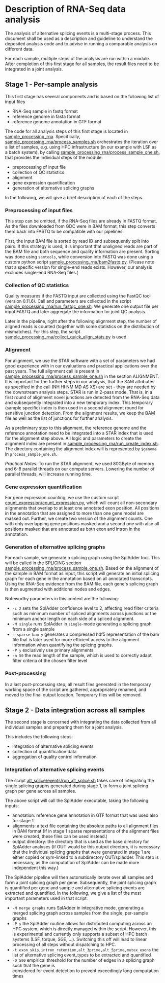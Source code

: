 # Description of RNA-Seq data analysis

The analysis of alternative splicing events is a multi-stage process. This document shall be used as
a description and guideline to understand the deposited analysis code and to advise in running a
comparable analysis on different data.

For each sample, multiple steps of the analysis are run within a module. After completion of
this first stage for all samples, the result files need to be integrated in a joint analysis. 

## Stage 1 - Per-sample analysis

This first stage has several components and is based on the following list of input files
* RNA-Seq sample in fastq format
* reference genome in fasta format
* reference genome annotation in GTF format

The code for all analysis steps of this first stage is located in
[sample_processing_rna](sample_processing_rna). Specifically,
[sample_processing_rna/process_samples.sh](sample_processing_rna/process_samples.sh) orchestrates
the iteration over a list of samples, e.g. using HPC infrastructure (in our example with LSF as a
batch system), by calling
[sample_processing_rna/process_sample_one.sh](sample_processing_rna/process_sample_one.sh), that
provides the individual steps of the module:
* preprocessing of input file
* collection of QC statistics
* alignment
* gene expression quantification
* generation of alternative splicing graphs

In the following, we will give a brief description of each of the steps.

### Preprocessing of input files

This step can be omitted, if the RNA-Seq files are already in FASTQ format. As the files downloaded
from GDC were in BAM format, this step converts them back into FASTQ to be compatible with our
pipelines. 

First, the input BAM file is sorted by read ID and subsequently split into pairs. If this strategy
is used, it is important that unaligned reads are part of the BAM file and both sequence and quality
information are present. Sorting was done using `samtools`, while conversion into FASTQ was done
using a custom python script
[sample_processing_rna/bam2fastq.py](sample_processing_rna/bam2fastq.py). (Please note that a
specific version for single-end reads exists. However, our analysis excludes single-end RNA-Seq
files.)

### Collection of QC statistics

Quality measures if the FASTQ input are collected using the FastQC tool (version 0.11.6). Call and
parameters are collected in the script
[sample_processing_rna/run_fastqc_one.sh](sample_processing_rna/run_fastqc_one.sh). We generate one
output file per input FASTQ and later aggregate the information for joint QC analysis.

Later in the pipeline, right after the following alignment step, the number of aligned reads is
counted (together with some statistics on the distribution of mismatches). For this step, the script
[sample_processing_rna/collect_quick_align_stats.py](sample_processing_rna/collect_quick_align_stats.py)
is used.

### Alignment

For alignment, we use the STAR software with a set of parameters we had good experience with in our
evaluations and practical applications over the past years. The full alignment call is present in
[sample_processing_rna/process_sample_one.sh](sample_processing_rna/process_sample_one.sh) in the
section ALIGNMENT. It is important for the further steps in our analysis, that the SAM attributes as
specified in the call (NH HI NM MD AS XS) are set - they are needed by the downstream analysis
steps. STAR is run in 2-pass mode. That is, in a first round of alignment novel junctions are
detected from the RNA-Seq data and subsequently integrated into a new temporary index. This
temporary (sample specific) index is then used in a second alignment round for sensitive junction
detection. From the alignment results, we keep the BAM file as well as the list of junctions for further
analysis.

As a preliminary step to this alignment, the reference genome and the reference annotation need 
to be integrated into a STAR index that is used for the alignment step above. All logic and
parameters to create the alignment index are present in
[sample_processing_rna/run_create_index.sh](sample_processing_rna/run_create_index.sh). The
directory containing the alignment index will is represented by `$genome` in
`process_sample_one.sh`.

*Practical Notes:* To run the STAR alignment, we used 80GByte of memory and 6-8 parallel threads on
our compute servers. Lowering the number of parallel threads, will increase running time.

### Gene expression quantification

For gene expression counting, we use the custom script
[count_expression/count_expression.py](count_expression/count_expression.py), which will count all
non-secondary alignments that overlap to at least one annotated exon position. All positions in the
annotation that are assigned to more than one gene model are masked out. Further, we create two
version of the alignment counts. One with only overlapping gene positions masked and a second one
with also all positions masked that are annotated as both exon and intron in the annotation.

### Generation of alternative splicing graphs

For each sample, we generate a splicing graph using the SplAdder tool. This will be called in the
SPLICING section
[sample_processing_rna/process_sample_one.sh](sample_processing_rna/process_sample_one.sh). Based on
the alignment of the sample in BAM format as input, this script will generate an initial splicing
graph for each gene in the annotation based on all annotated transcripts. Using the RNA-Seq evidence
from the BAM file, each gene's splicing graph is then augmented with additional nodes and edges. 

Noteworthy parameters in this context are the following:
* `-c 2` sets the SplAdder confidence level to 2, affecting read filter criteria such as minimum number of
spliced alignments across junctions or the minimum anchor length on each side of a spliced
alignment.
* `-M single` runs SplAdder in `single`-mode generating a splicing graph from a single sample
* `--sparse bam y` generates a compressed hdf5 representation of the bam file that is later used for
more efficient access to the alignment information when quantifying the splicing graphs.
* `-P y` exclusively use primary alignments
* `-n 50` the read length of the sample, which is used to correctly adapt filter criteria of the
chosen filter level

### Post-processing

In a last post-processing step, all result files generated in the temporary working space of the
script are gathered, appropriately renamed, and moved to the final output location. Temporary files
will be removed.

## Stage 2 - Data integration across all samples

The second stage is concerned with integrating the data collected from all individual samples and
preparing them for a joint analysis.

This includes the following steps:
* integration of alternative splicing events
* collection of quantification data
* aggregation of quality control information

### Integration of alternative splicing events

The script [alt_splice/events/run_alt_splice.sh](events/run_alt_splice.sh) takes care of
integrating the single splicing graphs generated during stage 1, to form a joint splicing graph per
gene across all samples.

The above script will call the SplAdder executable, taking the following inputs:
* annotation: reference gene annotation in GTF format that was used also for stage 1
* alignments: a text file containing the absolute paths to all alignment files in BAM format (If in
  stage 1 sparse representations of the alignment files were created, these files can be used
  instead.)
* output directory: the directory that is used as the base directory for SplAdder analyses (If OUT
  would be this output directory, it is necessary that the individual splicing graphs that were
  generated in stage 1 are either copied or sym-linked to a subdirectory OUT/spladder. This step is
  necessary, as the computation of SplAdder can be made more independent this way.)

The SplAdder pipeline will then automatically iterate over all samples and form a joint splicing
graph per gene. Subsequently, the joint splicing graph is quantified per gene and sample and
alternative splicing events are extracted and quantified. In the following, we give a list of the
most important parameters used in that script:
* `-M merge graphs` runs SplAdder in integrative mode, generating a merged splicing graph across 
  samples from the single, per-sample graphs
* `-P y` the SplAdder routine allows for distributed computing across an HPC system, which is 
directly managed within the script. However, this is experimental and currently only supports a
subset of HPC batch systems (LSF, torque, SGE, ...). Switching this off will lead to linear
processing of all steps without dispatching to HPC.
* `-t exon_skip,intron_retention,alt_3prime,alt_5prime,mutex_exons` the list of alternative splicing
  event_types to be extracted and quantified
* `-D 500` empirical threshold for the number of edges in a splicing graph such that the gene is  
  considered for event detection to prevent exceedingly long computation times


